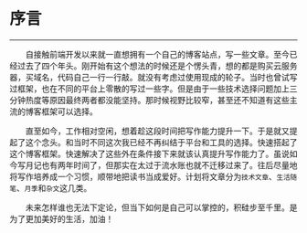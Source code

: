 # 序言

---

&emsp;&emsp;自接触前端开发以来就一直想拥有一个自己的博客站点，写一些文章。至今已经过去了四个年头。刚开始有这个想法的时候还是个愣头青，想的都是购买云服务器，买域名，代码自己一行一行敲。就没有考虑过使用现成的轮子。当时也曾试写过框架，也在不同的平台上零散的写过一些字。但是由于一些技术选择问题加上三分钟热度等原因最终两者都没能坚持。那时候视野比较窄，甚至还不知道有这些主流的博客框架可以选择。

&emsp;&emsp;直至如今，工作相对空闲，想着趁这段时间把写作能力提升一下。于是就又提起了这个念头。和当时不同这次我已经不再纠结于平台和工具的选择。快速搭起了这个博客框架。快速解决了这些外在条件接下来就该认真提升写作能力了。虽说如今写月记也有两年时间了，但那实在太过于流水账也就不迁移过来了。往后尽量地将写作培养成一个习惯，顺带地把读书当成爱好。计划将文章分为`技术文章`、`生活随笔`、`月季`和`杂文`这几类。

&emsp;&emsp;未来怎样谁也无法下定论，但当下如何是自己可以掌控的，积硅步至千里。是为了更加美好的生活，加油！
